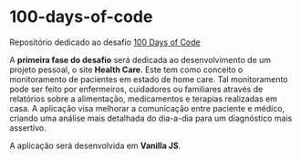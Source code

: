# 100-days-of-code

Repositório dedicado ao desafio [100 Days of Code](https://www.100daysofcode.com/)

A **primeira fase do desafio** será dedicada ao desenvolvimento de um projeto pessoal, o site **Health Care**. Este tem como conceito o monitoramento de pacientes em estado de home care. Tal monitoramento pode ser feito por enfermeiros, cuidadores ou familiares através de relatórios sobre a alimentação, medicamentos e terapias realizadas em casa. 
A aplicação visa melhorar a comunicação entre paciente e médico, criando uma análise mais detalhada do dia-a-dia para um diagnóstico mais assertivo. 

A aplicação será desenvolvida em **Vanilla JS**. 
